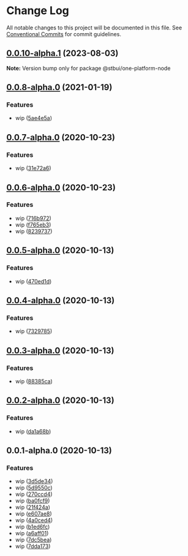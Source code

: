 # Change Log

All notable changes to this project will be documented in this file.
See [Conventional Commits](https://conventionalcommits.org) for commit guidelines.

## [0.0.10-alpha.1](https://github.com/stbui/one/compare/v0.0.10-alpha.0...v0.0.10-alpha.1) (2023-08-03)

**Note:** Version bump only for package @stbui/one-platform-node





## [0.0.8-alpha.0](https://github.com/stbui/one/compare/v0.0.7-alpha.0...v0.0.8-alpha.0) (2021-01-19)


### Features

* wip ([5ae4e5a](https://github.com/stbui/one/commit/5ae4e5a537bcb29bcf59feaf6309b69b8d98390d))





## [0.0.7-alpha.0](https://github.com/stbui/one/compare/v0.0.6-alpha.0...v0.0.7-alpha.0) (2020-10-23)


### Features

* wip ([31e72a6](https://github.com/stbui/one/commit/31e72a632570d4538ce429de377a36e04dcf986f))





## [0.0.6-alpha.0](https://github.com/stbui/one/compare/v0.0.5-alpha.0...v0.0.6-alpha.0) (2020-10-23)


### Features

* wip ([716b972](https://github.com/stbui/one/commit/716b9728de24f0a3bc83c0678fc2cb2e1a7a503f))
* wip ([f765eb3](https://github.com/stbui/one/commit/f765eb37698088d0080f0b77b11993b5f6b0c232))
* wip ([8239737](https://github.com/stbui/one/commit/82397376ddbc8eb5dbc17123632c3cc507ab0e24))





## [0.0.5-alpha.0](https://github.com/stbui/one/compare/v0.0.4-alpha.0...v0.0.5-alpha.0) (2020-10-13)


### Features

* wip ([470ed1d](https://github.com/stbui/one/commit/470ed1d85d2b8256443683f2caa53f111a594728))





## [0.0.4-alpha.0](https://github.com/stbui/one/compare/v0.0.3-alpha.0...v0.0.4-alpha.0) (2020-10-13)


### Features

* wip ([7329785](https://github.com/stbui/one/commit/732978555692439fa881f231053941e05993ab52))





## [0.0.3-alpha.0](https://github.com/stbui/one/compare/v0.0.2-alpha.0...v0.0.3-alpha.0) (2020-10-13)


### Features

* wip ([88385ca](https://github.com/stbui/one/commit/88385ca4883f5046d815392d2a12632d0944d13a))





## [0.0.2-alpha.0](https://github.com/stbui/one/compare/v0.0.1-alpha.0...v0.0.2-alpha.0) (2020-10-13)


### Features

* wip ([da1a68b](https://github.com/stbui/one/commit/da1a68bf83e034906d6eeb882820373ea100641c))





## 0.0.1-alpha.0 (2020-10-13)


### Features

* wip ([3d5de34](https://github.com/stbui/one/commit/3d5de3494b571d0a577d2d3feee0012e8477fa01))
* wip ([5d9550c](https://github.com/stbui/one/commit/5d9550cdbe612210feb97181dc91477ed4a83c59))
* wip ([270ccd4](https://github.com/stbui/one/commit/270ccd431581f0e994ff15daeea60c21c01a0c48))
* wip ([ba0fcf9](https://github.com/stbui/one/commit/ba0fcf94e124777e34fbdcfcecc33fcf2aa7cc69))
* wip ([21f424a](https://github.com/stbui/one/commit/21f424a1e918d935faadae28f6f2619ea62cf627))
* wip ([e607ae8](https://github.com/stbui/one/commit/e607ae8a91256f687fa560a7d735692d6e9a0c36))
* wip ([4a0ced4](https://github.com/stbui/one/commit/4a0ced4a6b2e9fc218b430f6601b36f737f5de1f))
* wip ([b1ed6fc](https://github.com/stbui/one/commit/b1ed6fc589ff333719e6a117b79167a3831efcb7))
* wip ([a6aff01](https://github.com/stbui/one/commit/a6aff0125e0e9d6043bc3c2f69d785e0af4f8252))
* wip ([7dc5bea](https://github.com/stbui/one/commit/7dc5bead217211df1e78c90352d9f9e86927b728))
* wip ([7dda173](https://github.com/stbui/one/commit/7dda1737d84c6d1a9ef65a450acc899150cbaf43))
